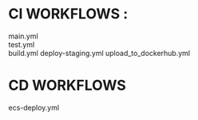 # CI WORKFLOWS : 
main.yml </br>
test.yml</br>
build.yml
deploy-staging.yml
upload_to_dockerhub.yml

# CD WORKFLOWS
ecs-deploy.yml
